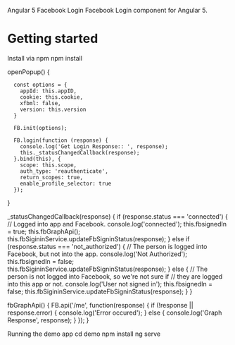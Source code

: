 Angular 5 Facebook Login
Facebook Login component for Angular 5.

# Getting started
Install via npm
npm install


  openPopup() {
  
      const options = {
        appId: this.appID,
        cookie: this.cookie,
        xfbml: false,
        version: this.version
      }

      FB.init(options);

      FB.login(function (response) {
        console.log('Get Login Response:: ', response);
        this._statusChangedCallback(response);
      }.bind(this), {
        scope: this.scope,
        auth_type: 'reauthenticate',
        return_scopes: true,
        enable_profile_selector: true
      });
  }


  _statusChangedCallback(response) {
    if (response.status === 'connected') {
      // Logged into app and Facebook.
      console.log('connected');
      this.fbsignedIn = true;
      this.fbGraphApi();
      this.fbSigininService.updateFbSigninStatus(response);
    } else if (response.status === 'not_authorized') {
      // The person is logged into Facebook, but not into the app.
      console.log('Not Authorized');
      this.fbsignedIn = false;
      this.fbSigininService.updateFbSigninStatus(response);
    } else {
      // The person is not logged into Facebook, so we're not sure if
      // they are logged into this app or not.
      console.log('User not signed in');
      this.fbsignedIn = false;
      this.fbSigininService.updateFbSigninStatus(response);
    }
  }

  fbGraphApi() {
    FB.api('/me', function(response) {
      if (!response || response.error) {
          console.log('Error occured');
      } else {
        console.log('Graph Response', response);
      }
    });
  }
  
  
Running the demo app
cd demo
npm install
ng serve
